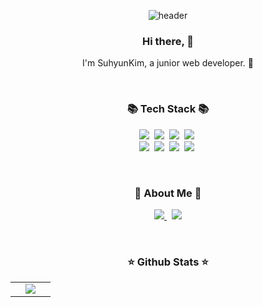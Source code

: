 <div align="center">

  ![header](https://capsule-render.vercel.app/api?type=wave&color=#e97673&height=160)

  <h3>Hi there, 👋</h3>
  <p>I'm SuhyunKim, a junior web developer. 🌱</p>
  <br/>
  <h3>📚 Tech Stack 📚</h3>
  <p>
    <img src="https://img.shields.io/badge/HTML5-%23E34F26?style=flat-square&logo=html5&logoColor=white"/></a>&nbsp 
    <img src="https://img.shields.io/badge/CSS3-3766AB?style=flat-square&logo=css3&logoColor=white"/></a>&nbsp 
    <img src="https://img.shields.io/badge/Javsscript-ffb13b?style=flat-square&logo=javascript&logoColor=white"/></a>&nbsp 
    <img src="https://img.shields.io/badge/Java-007396?style=flat-square&logo=Java&logoColor=white"/></a>&nbsp
    <br>
    <img src="https://img.shields.io/badge/Styled--Components-DB7093?style=flat-square&logo=styled-components&logoColor=white"/></a>&nbsp 
    <img src="https://img.shields.io/badge/React-%2320232a?style=flat-square&logo=react&logoColor=%2361DAFB"/></a>&nbsp
    <img src="https://img.shields.io/badge/SpringBoot-%236DB33F?style=flat-square&logo=spring&logoColor=white"/></a>&nbsp 
    <img src="https://img.shields.io/badge/Mysql-E6B91E?style=flat-square&logo=MySql&logoColor=black"/></a>&nbsp 
  </p>
  <br/>
  <h3>🌈 About Me 🌈</h3>
  <p>
    <a href="https://velog.io/@surusuu_" target="_blank">
      <img src="https://img.shields.io/badge/Tech%20Blog-11B48A?style=flat-square&logo=Vimeo&logoColor=white&link=https://velog.io/@hyeinisfree"/>
    </a>&nbsp
    <a href="mailto:suhyun2568@gmail.com" target="_blank">
      <img src="https://img.shields.io/badge/Gmail-d14836?style=flat-square&logo=Gmail&logoColor=white&link=kimhyein7110@gmail.com"/>
    </a>
  </p>
  <br/>
  <h3>⭐️ Github Stats ⭐️</h3>
  <table>
    <tbody>
      <tr>
        <td width="50%" align="center">
          <a>
            <img align="center" src="https://github-readme-stats.vercel.app/api?username=surusuu&show_icons=true&height=100"/>
          </a>
        </td>
      </tr>
    </tbody>
  </table>
</div>
